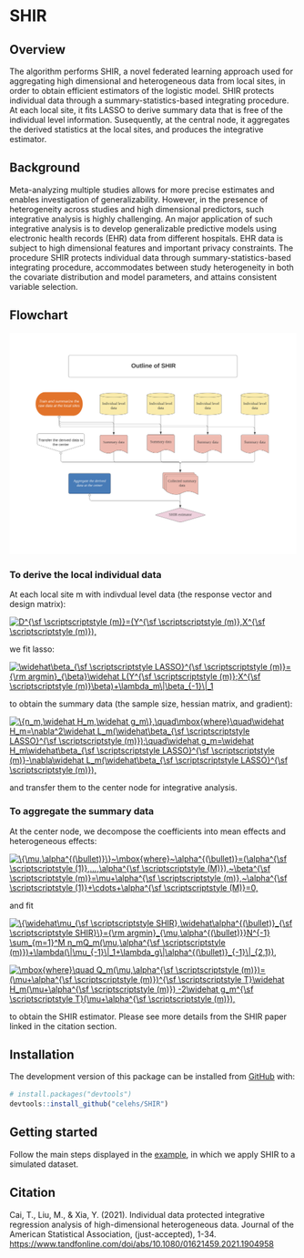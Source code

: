 
# SHIR

<!-- badges: start -->

<!-- badges: end -->

## Overview

The algorithm performs SHIR, a novel federated learning approach used
for aggregating high dimensional and heterogeneous data from local
sites, in order to obtain efficient estimators of the logistic model.
SHIR protects individual data through a summary-statistics-based
integrating procedure. At each local site, it fits LASSO to derive
summary data that is free of the individual level information.
Susequently, at the central node, it aggregates the derived statistics
at the local sites, and produces the integrative estimator.

## Background

Meta-analyzing multiple studies allows for more precise estimates and
enables investigation of generalizability. However, in the presence of
heterogeneity across studies and high dimensional predictors, such
integrative analysis is highly challenging. An major application of such
integrative analysis is to develop generalizable predictive models using
electronic health records (EHR) data from different hospitals. EHR data
is subject to high dimensional features and important privacy
constraints. The procedure SHIR protects individual data through
summary-statistics-based integrating procedure, accommodates between
study heterogeneity in both the covariate distribution and model
parameters, and attains consistent variable selection.

## Flowchart

![Algorithm flowchart](man/figures/Flowchart_SHIR.png)

### To derive the local individual data

At each local site m with indivdual level data (the response vector and design matrix):

<!-- D^{\sf \scriptscriptstyle (m)}=(Y^{\sf \scriptscriptstyle (m)},X^{\sf \scriptscriptstyle (m)}), -->

<a href="https://www.codecogs.com/eqnedit.php?latex=D^{\sf&space;\scriptscriptstyle&space;(m)}=(Y^{\sf&space;\scriptscriptstyle&space;(m)},X^{\sf&space;\scriptscriptstyle&space;(m)})," target="_blank"><img src="https://latex.codecogs.com/gif.latex?D^{\sf&space;\scriptscriptstyle&space;(m)}=(Y^{\sf&space;\scriptscriptstyle&space;(m)},X^{\sf&space;\scriptscriptstyle&space;(m)})," title="D^{\sf \scriptscriptstyle (m)}=(Y^{\sf \scriptscriptstyle (m)},X^{\sf \scriptscriptstyle (m)})," /></a>

we fit lasso:

<!-- \widehat\beta_{\sf \scriptscriptstyle LASSO}^{\sf \scriptscriptstyle (m)}={\rm argmin}_{\beta}\widehat L(Y^{\sf \scriptscriptstyle (m)};X^{\sf \scriptscriptstyle (m)}\beta)+\lambda_m\|\beta_{-1}\|_1 -->

<a href="https://www.codecogs.com/eqnedit.php?latex=\widehat\beta_{\sf&space;\scriptscriptstyle&space;LASSO}^{\sf&space;\scriptscriptstyle&space;(m)}={\rm&space;argmin}_{\beta}\widehat&space;L(Y^{\sf&space;\scriptscriptstyle&space;(m)};X^{\sf&space;\scriptscriptstyle&space;(m)}\beta)&plus;\lambda_m\|\beta_{-1}\|_1," target="_blank"><img src="https://latex.codecogs.com/gif.latex?\widehat\beta_{\sf&space;\scriptscriptstyle&space;LASSO}^{\sf&space;\scriptscriptstyle&space;(m)}={\rm&space;argmin}_{\beta}\widehat&space;L(Y^{\sf&space;\scriptscriptstyle&space;(m)};X^{\sf&space;\scriptscriptstyle&space;(m)}\beta)&plus;\lambda_m\|\beta_{-1}\|_1" title="\widehat\beta_{\sf \scriptscriptstyle LASSO}^{\sf \scriptscriptstyle (m)}={\rm argmin}_{\beta}\widehat L(Y^{\sf \scriptscriptstyle (m)};X^{\sf \scriptscriptstyle (m)}\beta)+\lambda_m\|\beta_{-1}\|_1" /></a>

to obtain the summary data (the sample size, hessian matrix, and gradient):

<!-- \{n_m,\widehat H_m,\widehat g_m\},\quad\mbox{where}\quad\widehat H_m=\nabla^2\widehat L_m(\widehat\beta_{\sf \scriptscriptstyle LASSO}^{\sf \scriptscriptstyle (m)});\quad\widehat g_m=\widehat H_m\widehat\beta_{\sf \scriptscriptstyle LASSO}^{\sf \scriptscriptstyle (m)}-\nabla\widehat L_m(\widehat\beta_{\sf \scriptscriptstyle LASSO}^{\sf \scriptscriptstyle (m)}), -->


<a href="https://www.codecogs.com/eqnedit.php?latex=\{n_m,\widehat&space;H_m,\widehat&space;g_m\},\quad\mbox{where}\quad\widehat&space;H_m=\nabla^2\widehat&space;L_m(\widehat\beta_{\sf&space;\scriptscriptstyle&space;LASSO}^{\sf&space;\scriptscriptstyle&space;(m)});\quad\widehat&space;g_m=\widehat&space;H_m\widehat\beta_{\sf&space;\scriptscriptstyle&space;LASSO}^{\sf&space;\scriptscriptstyle&space;(m)}-\nabla\widehat&space;L_m(\widehat\beta_{\sf&space;\scriptscriptstyle&space;LASSO}^{\sf&space;\scriptscriptstyle&space;(m)})," target="_blank"><img src="https://latex.codecogs.com/gif.latex?\{n_m,\widehat&space;H_m,\widehat&space;g_m\},\quad\mbox{where}\quad\widehat&space;H_m=\nabla^2\widehat&space;L_m(\widehat\beta_{\sf&space;\scriptscriptstyle&space;LASSO}^{\sf&space;\scriptscriptstyle&space;(m)});\quad\widehat&space;g_m=\widehat&space;H_m\widehat\beta_{\sf&space;\scriptscriptstyle&space;LASSO}^{\sf&space;\scriptscriptstyle&space;(m)}-\nabla\widehat&space;L_m(\widehat\beta_{\sf&space;\scriptscriptstyle&space;LASSO}^{\sf&space;\scriptscriptstyle&space;(m)})," title="\{n_m,\widehat H_m,\widehat g_m\},\quad\mbox{where}\quad\widehat H_m=\nabla^2\widehat L_m(\widehat\beta_{\sf \scriptscriptstyle LASSO}^{\sf \scriptscriptstyle (m)});\quad\widehat g_m=\widehat H_m\widehat\beta_{\sf \scriptscriptstyle LASSO}^{\sf \scriptscriptstyle (m)}-\nabla\widehat L_m(\widehat\beta_{\sf \scriptscriptstyle LASSO}^{\sf \scriptscriptstyle (m)})," /></a>

and transfer them to the center node for integrative analysis.

### To aggregate the summary data

At the center node, we decompose the coefficients into mean effects and heterogeneous effects:

<!-- \{\mu,\alpha^{(\bullet)}\}~\mbox{where}~\alpha^{(\bullet)}=(\alpha^{\sf \scriptscriptstyle (1)},...,\alpha^{\sf \scriptscriptstyle (M)}),~\beta^{\sf \scriptscriptstyle (m)}=\mu+\alpha^{\sf \scriptscriptstyle (m)},~\alpha^{\sf \scriptscriptstyle (1)}+\cdots+\alpha^{\sf \scriptscriptstyle (M)}=0, -->

<a href="https://www.codecogs.com/eqnedit.php?latex=\{\mu,\alpha^{(\bullet)}\}~\mbox{where}~\alpha^{(\bullet)}=(\alpha^{\sf&space;\scriptscriptstyle&space;(1)},...,\alpha^{\sf&space;\scriptscriptstyle&space;(M)}),~\beta^{\sf&space;\scriptscriptstyle&space;(m)}=\mu&plus;\alpha^{\sf&space;\scriptscriptstyle&space;(m)},~\alpha^{\sf&space;\scriptscriptstyle&space;(1)}&plus;\cdots&plus;\alpha^{\sf&space;\scriptscriptstyle&space;(M)}=0," target="_blank"><img src="https://latex.codecogs.com/gif.latex?\{\mu,\alpha^{(\bullet)}\}~\mbox{where}~\alpha^{(\bullet)}=(\alpha^{\sf&space;\scriptscriptstyle&space;(1)},...,\alpha^{\sf&space;\scriptscriptstyle&space;(M)}),~\beta^{\sf&space;\scriptscriptstyle&space;(m)}=\mu&plus;\alpha^{\sf&space;\scriptscriptstyle&space;(m)},~\alpha^{\sf&space;\scriptscriptstyle&space;(1)}&plus;\cdots&plus;\alpha^{\sf&space;\scriptscriptstyle&space;(M)}=0," title="\{\mu,\alpha^{(\bullet)}\}~\mbox{where}~\alpha^{(\bullet)}=(\alpha^{\sf \scriptscriptstyle (1)},...,\alpha^{\sf \scriptscriptstyle (M)}),~\beta^{\sf \scriptscriptstyle (m)}=\mu+\alpha^{\sf \scriptscriptstyle (m)},~\alpha^{\sf \scriptscriptstyle (1)}+\cdots+\alpha^{\sf \scriptscriptstyle (M)}=0," /></a>

and fit

<!-- \{\widehat\mu_{\sf \scriptscriptstyle SHIR},\widehat\alpha^{(\bullet)}_{\sf \scriptscriptstyle SHIR}\}={\rm argmin}_{\mu,\alpha^{(\bullet)}}N^{-1} \sum_{m=1}^M n_mQ_m(\mu,\alpha^{\sf \scriptscriptstyle (m)})+\lambda(\|\mu_{-1}\|_1+\lambda_g\|\alpha^{(\bullet)}_{-1}\|_{2,1}), -->

<!--\mbox{where}\quad Q_m(\mu,\alpha^{\sf \scriptscriptstyle (m)})=(\mu+\alpha^{\sf \scriptscriptstyle (m)})^{\sf \scriptscriptstyle T}\widehat H_m(\mu+\alpha^{\sf \scriptscriptstyle (m)}) -2\widehat g_m^{\sf \scriptscriptstyle T}(\mu+\alpha^{\sf \scriptscriptstyle (m)}) -->

<a href="https://www.codecogs.com/eqnedit.php?latex=\{\widehat\mu_{\sf&space;\scriptscriptstyle&space;SHIR},\widehat\alpha^{(\bullet)}_{\sf&space;\scriptscriptstyle&space;SHIR}\}={\rm&space;argmin}_{\mu,\alpha^{(\bullet)}}N^{-1}&space;\sum_{m=1}^M&space;n_mQ_m(\mu,\alpha^{\sf&space;\scriptscriptstyle&space;(m)})&plus;\lambda(\|\mu_{-1}\|_1&plus;\lambda_g\|\alpha^{(\bullet)}_{-1}\|_{2,1})," target="_blank"><img src="https://latex.codecogs.com/gif.latex?\{\widehat\mu_{\sf&space;\scriptscriptstyle&space;SHIR},\widehat\alpha^{(\bullet)}_{\sf&space;\scriptscriptstyle&space;SHIR}\}={\rm&space;argmin}_{\mu,\alpha^{(\bullet)}}N^{-1}&space;\sum_{m=1}^M&space;n_mQ_m(\mu,\alpha^{\sf&space;\scriptscriptstyle&space;(m)})&plus;\lambda(\|\mu_{-1}\|_1&plus;\lambda_g\|\alpha^{(\bullet)}_{-1}\|_{2,1})," title="\{\widehat\mu_{\sf \scriptscriptstyle SHIR},\widehat\alpha^{(\bullet)}_{\sf \scriptscriptstyle SHIR}\}={\rm argmin}_{\mu,\alpha^{(\bullet)}}N^{-1} \sum_{m=1}^M n_mQ_m(\mu,\alpha^{\sf \scriptscriptstyle (m)})+\lambda(\|\mu_{-1}\|_1+\lambda_g\|\alpha^{(\bullet)}_{-1}\|_{2,1})," /></a>

<a href="https://www.codecogs.com/eqnedit.php?latex=\mbox{where}\quad&space;Q_m(\mu,\alpha^{\sf&space;\scriptscriptstyle&space;(m)})=(\mu&plus;\alpha^{\sf&space;\scriptscriptstyle&space;(m)})^{\sf&space;\scriptscriptstyle&space;T}\widehat&space;H_m(\mu&plus;\alpha^{\sf&space;\scriptscriptstyle&space;(m)})&space;-2\widehat&space;g_m^{\sf&space;\scriptscriptstyle&space;T}(\mu&plus;\alpha^{\sf&space;\scriptscriptstyle&space;(m)})," target="_blank"><img src="https://latex.codecogs.com/gif.latex?\mbox{where}\quad&space;Q_m(\mu,\alpha^{\sf&space;\scriptscriptstyle&space;(m)})=(\mu&plus;\alpha^{\sf&space;\scriptscriptstyle&space;(m)})^{\sf&space;\scriptscriptstyle&space;T}\widehat&space;H_m(\mu&plus;\alpha^{\sf&space;\scriptscriptstyle&space;(m)})&space;-2\widehat&space;g_m^{\sf&space;\scriptscriptstyle&space;T}(\mu&plus;\alpha^{\sf&space;\scriptscriptstyle&space;(m)})," title="\mbox{where}\quad Q_m(\mu,\alpha^{\sf \scriptscriptstyle (m)})=(\mu+\alpha^{\sf \scriptscriptstyle (m)})^{\sf \scriptscriptstyle T}\widehat H_m(\mu+\alpha^{\sf \scriptscriptstyle (m)}) -2\widehat g_m^{\sf \scriptscriptstyle T}(\mu+\alpha^{\sf \scriptscriptstyle (m)})," /></a>

to obtain the SHIR estimator. Please see more details from the SHIR paper linked in the citation section.

## Installation

<!-- You can install the stable version of SHIR from [CRAN](https://CRAN.R-project.org) with: -->

<!-- ``` r -->

<!-- install.packages("SHIR") -->

<!-- ``` -->

The development version of this package can be installed from
[GitHub](https://github.com/) with:

``` r
# install.packages("devtools")
devtools::install_github("celehs/SHIR")
```

## Getting started

Follow the main steps displayed in the
[example](file:///Users/clara-lea/Documents/GitHub/SHIR/docs/articles/run_example.html),
in which we apply SHIR to a simulated dataset.

## Citation

Cai, T., Liu, M., & Xia, Y. (2021). Individual data protected
integrative regression analysis of high-dimensional heterogeneous data.
Journal of the American Statistical Association, (just-accepted), 1-34.
<https://www.tandfonline.com/doi/abs/10.1080/01621459.2021.1904958>


